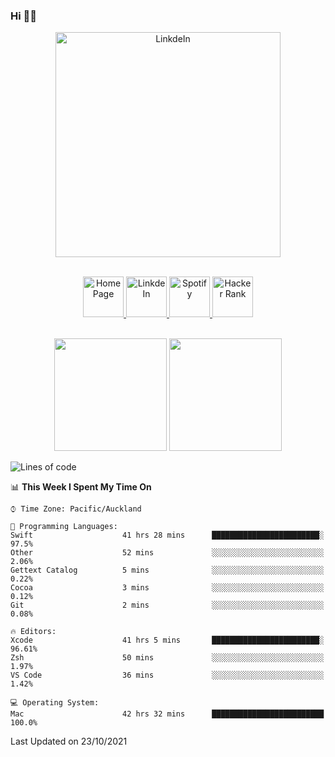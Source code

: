 ### Hi 👋🏻
<p align="center">
 <img alt="LinkdeIn" width="360px" src="https://media.giphy.com/media/fbyGEE9mlqDyE/giphy.gif?cid=ecf05e479e3sjlimgnu6742uu0i3fsxrozdeiq7ngv5qowed&rid=giphy.gif&ct=g" />
</p>

<p align="center">
<br/>
<a href="https://liguo.jiao.co.nz">
  <img alt="Home Page" width="65px" src="https://image.flaticon.com/icons/svg/725/725322.svg" />
</a>
<a href="https://www.linkedin.com/in/liguojiaouc">
  <img alt="LinkdeIn" width="65px" src="https://image.flaticon.com/icons/svg/725/725337.svg" />
</a>
<a href="https://open.spotify.com/user/1233857145?si=96fbba946f584236">
  <img alt="Spotify" width="65px" src="https://image.flaticon.com/icons/svg/725/725281.svg" />
</a>
<a href="https://www.hackerrank.com/iceman201">
  <img alt="Hacker Rank" width="65px" src="https://upload.wikimedia.org/wikipedia/commons/4/40/HackerRank_Icon-1000px.png" />
</a>
</p>

<p align="center">
<br/>
<img height="180px" src="https://github-readme-stats.vercel.app/api/top-langs/?username=iceman201&show_icons=true&layout=compact&theme=onedark&hide_border=true"/>
<img height="180px" src="https://github-readme-stats.vercel.app/api?username=iceman201&show_icons=true&count_private=true&theme=onedark&include_all_commits=true&hide_border=true"/>
</p>

<!--START_SECTION:waka-->
![Lines of code](https://img.shields.io/badge/From%20Hello%20World%20I%27ve%20Written-1.5%20million%20lines%20of%20code-blue)

📊 **This Week I Spent My Time On** 

```text
⌚︎ Time Zone: Pacific/Auckland

💬 Programming Languages: 
Swift                    41 hrs 28 mins      ████████████████████████░   97.5% 
Other                    52 mins             ░░░░░░░░░░░░░░░░░░░░░░░░░   2.06% 
Gettext Catalog          5 mins              ░░░░░░░░░░░░░░░░░░░░░░░░░   0.22% 
Cocoa                    3 mins              ░░░░░░░░░░░░░░░░░░░░░░░░░   0.12% 
Git                      2 mins              ░░░░░░░░░░░░░░░░░░░░░░░░░   0.08%

🔥 Editors: 
Xcode                    41 hrs 5 mins       ████████████████████████░   96.61% 
Zsh                      50 mins             ░░░░░░░░░░░░░░░░░░░░░░░░░   1.97% 
VS Code                  36 mins             ░░░░░░░░░░░░░░░░░░░░░░░░░   1.42%

💻 Operating System: 
Mac                      42 hrs 32 mins      █████████████████████████   100.0%

```


 Last Updated on 23/10/2021
<!--END_SECTION:waka-->

<!--
**iceman201/iceman201** is a ✨ _special_ ✨ repository because its `README.md` (this file) appears on your GitHub profile.

Here are some ideas to get you started:

- 🔭 I’m currently working on ...
- 🌱 I’m currently learning ...
- 👯 I’m looking to collaborate on ...
- 🤔 I’m looking for help with ...
- 💬 Ask me about ...
- 📫 How to reach me: ...
- 😄 Pronouns: ...
- ⚡ Fun fact: ...
-->
